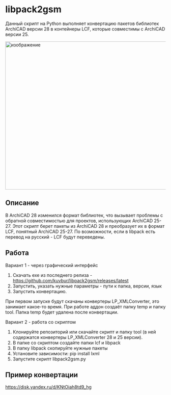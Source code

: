 # libpack2gsm
Данный скрипт на Python выполняет конвертацию пакетов библиотек ArchiCAD версии 28 в контейнеры LCF, которые совместимы с ArchiCAD версии 25.

<img width="597" height="465" alt="изображение" src="https://github.com/user-attachments/assets/c889738b-d093-4905-bbe6-ab3473c7f675" />

## Описание

В ArchiCAD 28 изменился формат библиотек, что вызывает проблемы с обратной совместимостью для проектов, использующих ArchiCAD 25-27. Этот скрипт берет пакеты из ArchiCAD 28 и преобразует их в формат LCF, понятный ArchiCAD 25-27. По возможности, если в libpack есть перевод на русский - LCF будут переведены.

## Работа
Вариант 1 - через графический интерфейс
1. Скачать exe из последнего релиза - https://github.com/kuvbur/libpack2gsm/releases/latest
2. Запустить, указать нужные параметры - пути к папка, версии, язык
3. Запустить конвертацию.

При первом запуске будут скачаны конвертеры LP_XMLConverter, это занимает какое-то время.
При работе аддон создаёт папку temp и папку tool. Папка temp будет удалена после конвертации.

Вариант 2 - работа со скриптом
1. Клонируйте репозиторий или скачайте скрипт и папку tool (в ней содержатся конвертеры LP_XMLConverter 28 и 25 версии).
2. В папке со скриптом создайте папки lcf и libpack
3. В папку libpack скопируйте нужные пакеты
4. Установите зависимости: pip install lxml
5. Запустите скрипт libpack2gsm.py

## Пример конвертации
https://disk.yandex.ru/d/KNtOiah8td9_hg
